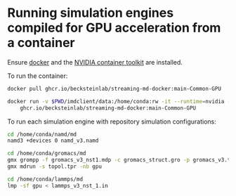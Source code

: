 # Running simulation engines compiled for GPU acceleration from a container

Ensure [docker](https://www.docker.com/) and the [NVIDIA container toolkit](https://docs.nvidia.com/datacenter/cloud-native/container-toolkit/latest/install-guide.html) are installed.


To run the container:
```bash
docker pull ghcr.io/becksteinlab/streaming-md-docker:main-Common-GPU

docker run -v $PWD/imdclient/data:/home/conda:rw -it --runtime=nvidia --gpus=all \
    ghcr.io/becksteinlab/streaming-md-docker:main-Common-GPU
```

To run each simulation engine with repository simulation configurations:
```bash
cd /home/conda/namd/md
namd3 +devices 0 namd_v3.namd

cd /home/conda/gromacs/md
gmx grompp -f gromacs_v3_nst1.mdp -c gromacs_struct.gro -p gromacs_v3.top
gmx mdrun -s topol.tpr -nb gpu

cd /home/conda/lammps/md
lmp -sf gpu < lammps_v3_nst_1.in
```